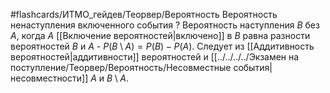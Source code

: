 #flashcards/ИТМО_гейдев/Теорвер/Вероятность
Вероятность ненаступления включенного события
?
Вероятность наступления $B$ без $A$, когда $A$ [[Включение вероятностей|включено]] в $B$ равна разности вероятностей $B$ и $A$ - $P(B \setminus A) = P(B) - P(A)$.
Следует из [[Аддитивность вероятностей|аддитивности]] вероятностей и [[../../../../Экзамен на поступление/Теорвер/Вероятность/Несовместные события|несовместности]] $A$ и $B \setminus A$.
